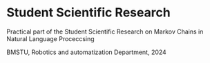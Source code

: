 # Student Scientific Research
Practical part of the Student Scientific Research on Markov Chains in
Natural Language Proceccsing

BMSTU, Robotics and automatization Department, 2024